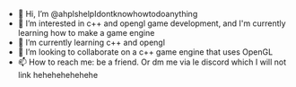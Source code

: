 - 👋 Hi, I’m @ahplshelpIdontknowhowtodoanything
- 👀 I’m interested in c++ and opengl game development, and I'm currently learning how to make a game engine
- 🌱 I’m currently learning c++ and opengl
- 💞️ I’m looking to collaborate on a c++ game engine that uses OpenGL
- 📫 How to reach me: be a friend. Or dm me via le discord which I will not link hehehehehehehe

<!---
ahplshelpIdontknowhowtodoanything/ahplshelpIdontknowhowtodoanything is a ✨ special ✨ repository because its `README.md` (this file) appears on your GitHub profile.
You can click the Preview link to take a look at your changes.
--->
